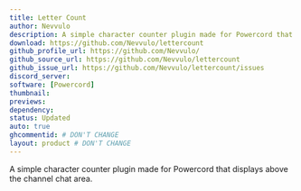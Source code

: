```yaml
---
title: Letter Count
author: Nevvulo
description: A simple character counter plugin made for Powercord that displays above the channel chat area.
download: https://github.com/Nevvulo/lettercount
github_profile_url: https://github.com/Nevvulo/
github_source_url: https://github.com/Nevvulo/lettercount
github_issue_url: https://github.com/Nevvulo/lettercount/issues
discord_server:
software: [Powercord]
thumbnail:
previews:
dependency:
status: Updated
auto: true
ghcommentid: # DON'T CHANGE
layout: product # DON'T CHANGE
---
```

A simple character counter plugin made for Powercord that displays above the channel chat area.